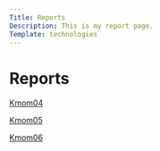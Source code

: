 ```yaml
---
Title: Reports
Description: This is my report page.
Template: technologies
---
```

Reports 
==========================

<a href="%base_url%?analysis/01_colors"><div class="box link">
    <p>Kmom04</p>
</div></a>

<a href="%base_url%?analysis/02_load"><div class="box link">
    <p>Kmom05</p>
</div></a>

<a href="%base_url%?analysis/03_design_principles"><div class="box link">
    <p>Kmom06<p>
</div></a>
